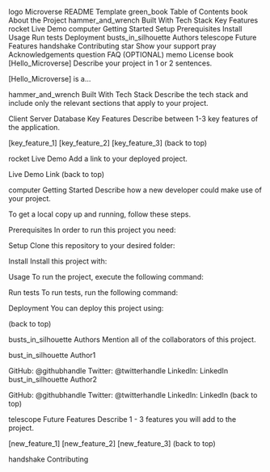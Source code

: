 logo
Microverse README Template
green_book Table of Contents
book About the Project
hammer_and_wrench Built With
Tech Stack
Key Features
rocket Live Demo
computer Getting Started
Setup
Prerequisites
Install
Usage
Run tests
Deployment
busts_in_silhouette Authors
telescope Future Features
handshake Contributing
star Show your support
pray Acknowledgements
question FAQ (OPTIONAL)
memo License
book [Hello_Microverse]
Describe your project in 1 or 2 sentences.

[Hello_Microverse] is a...

hammer_and_wrench Built With
Tech Stack
Describe the tech stack and include only the relevant sections that apply to your project.

Client
Server
Database
Key Features
Describe between 1-3 key features of the application.

[key_feature_1]
[key_feature_2]
[key_feature_3]
(back to top)

rocket Live Demo
Add a link to your deployed project.

Live Demo Link
(back to top)

computer Getting Started
Describe how a new developer could make use of your project.

To get a local copy up and running, follow these steps.

Prerequisites
In order to run this project you need:

Setup
Clone this repository to your desired folder:

Install
Install this project with:

Usage
To run the project, execute the following command:

Run tests
To run tests, run the following command:

Deployment
You can deploy this project using:

(back to top)

busts_in_silhouette Authors
Mention all of the collaborators of this project.

bust_in_silhouette Author1

GitHub: @githubhandle
Twitter: @twitterhandle
LinkedIn: LinkedIn
bust_in_silhouette Author2

GitHub: @githubhandle
Twitter: @twitterhandle
LinkedIn: LinkedIn
(back to top)

telescope Future Features
Describe 1 - 3 features you will add to the project.

 [new_feature_1]
 [new_feature_2]
 [new_feature_3]
(back to top)

handshake Contributing